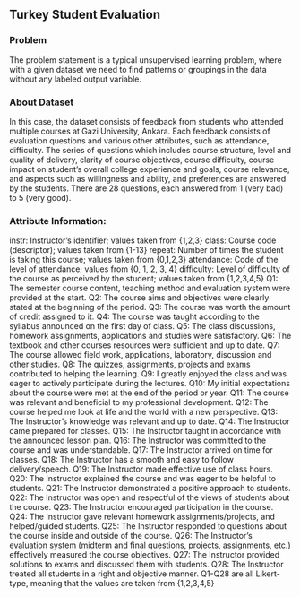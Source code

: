 ## Turkey Student Evaluation

### Problem
The problem statement is a typical unsupervised learning problem, where with a given
dataset we need to find patterns or groupings in the data without any labeled output
variable.

### About Dataset
In this case, the dataset consists of feedback from students who attended multiple courses
at Gazi University, Ankara. Each feedback consists of evaluation questions and various
other attributes, such as attendance, difficulty. The series of questions which includes
course structure, level and quality of delivery, clarity of course objectives, course difficulty,
course impact on student’s overall college experience and goals, course
relevance, and aspects such as willingness and ability, and preferences are answered by the
students. There are 28 questions, each answered from 1 (very bad) to 5 (very good).

### Attribute Information:
instr: Instructor’s identifier; values taken from {1,2,3}
class: Course code (descriptor); values taken from {1-13}
repeat: Number of times the student is taking this course; values taken from {0,1,2,3}
attendance: Code of the level of attendance; values from {0, 1, 2, 3, 4}
difficulty: Level of difficulty of the course as perceived by the student; values taken from
{1,2,3,4,5}
Q1: The semester course content, teaching method and evaluation system were provided at
the start.
Q2: The course aims and objectives were clearly stated at the beginning of the period.
Q3: The course was worth the amount of credit assigned to it.
Q4: The course was taught according to the syllabus announced on the first day of class.
Q5: The class discussions, homework assignments, applications and studies were
satisfactory.
Q6: The textbook and other courses resources were sufficient and up to date.
Q7: The course allowed field work, applications, laboratory, discussion and other studies.
Q8: The quizzes, assignments, projects and exams contributed to helping the learning.
Q9: I greatly enjoyed the class and was eager to actively participate during the lectures.
Q10: My initial expectations about the course were met at the end of the period or year.
Q11: The course was relevant and beneficial to my professional development.
Q12: The course helped me look at life and the world with a new perspective.
Q13: The Instructor’s knowledge was relevant and up to date.
Q14: The Instructor came prepared for classes.
Q15: The Instructor taught in accordance with the announced lesson plan.
Q16: The Instructor was committed to the course and was understandable.
Q17: The Instructor arrived on time for classes.
Q18: The Instructor has a smooth and easy to follow delivery/speech.
Q19: The Instructor made effective use of class hours.
Q20: The Instructor explained the course and was eager to be helpful to students.
Q21: The Instructor demonstrated a positive approach to students.
Q22: The Instructor was open and respectful of the views of students about the course.
Q23: The Instructor encouraged participation in the course.
Q24: The Instructor gave relevant homework assignments/projects, and helped/guided
students.
Q25: The Instructor responded to questions about the course inside and outside of the
course.
Q26: The Instructor’s evaluation system (midterm and final questions, projects,
assignments, etc.) effectively measured the course objectives.
Q27: The Instructor provided solutions to exams and discussed them with students.
Q28: The Instructor treated all students in a right and objective manner.
Q1-Q28 are all Likert-type, meaning that the values are taken from {1,2,3,4,5}
